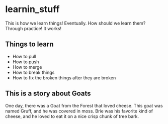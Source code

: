 # learnin_stuff

This is how we learn things! Eventually. How should we learn them? Through practice! It works!

## Things to learn

- How to pull
- How to push
- How to merge
- How to break things
- How to fix the broken things after they are broken


## This is a story about Goats

One day, there was a Goat from the Forest that loved cheese. This goat was named Gruff, and he was covered in moss. Brie was his favorite kind of cheese, and he loved to eat it on a nice crisp chunk of tree bark.
